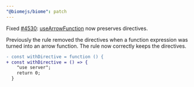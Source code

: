 ```yaml
---
"@biomejs/biome": patch
---
```


Fixed [#4530](https://github.com/biomejs/biome/issues/4530): [useArrowFunction](https://biomejs.dev/linter/rules/use-arrow-function/) now preserves directives.

Previously the rule removed the directives when a function expression was turned into an arrow function.
The rule now correctly keeps the directives.

```diff
- const withDirective = function () {
+ const withDirective = () => {
    "use server";
    return 0;
  }
```
